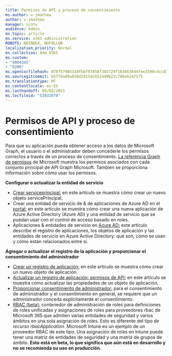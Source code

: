 ```yaml
---
title: Permisos de API y proceso de consentimiento
ms.author: v-jmathew
author: v-jmathew
manager: scotv
audience: Admin
ms.topic: article
ms.service: o365-administration
ROBOTS: NOINDEX, NOFOLLOW
localization_priority: Normal
ms.collection: Adm_O365
ms.custom:
- "9004345"
- "9200"
ms.openlocfilehash: 078f5798533dfbbf97858f305729f103663644fee3590cdcc877233041adae81
ms.sourcegitcommit: b5f7da89a650d2915dc652449623c78be6247175
ms.translationtype: MT
ms.contentlocale: es-ES
ms.lasthandoff: 08/05/2021
ms.locfileid: "53932078"
---
```

# <a name="api-permissions-and-consent-process"></a>Permisos de API y proceso de consentimiento

Para que su aplicación pueda obtener acceso a los datos de Microsoft Graph, el usuario o el administrador deben concederle los permisos correctos a través de un proceso de consentimiento. [La referencia Graph de permisos](https://docs.microsoft.com/graph/permissions-reference) de Microsoft muestra los permisos asociados con cada conjunto principal de API Graph Microsoft. También se proporciona información sobre cómo usar los permisos.

**Configurar o actualizar la entidad de servicio**

- [Crear serviceprincipal:](https://docs.microsoft.com/graph/api/serviceprincipal-post-serviceprincipals) en este artículo se muestra cómo crear un nuevo objeto servicePrincipal.
- Crear una entidad de servicio de & de aplicaciones de Azure AD en el [portal:](https://docs.microsoft.com/azure/active-directory/develop/howto-create-service-principal-portal) en este artículo se muestra cómo crear una nueva aplicación de Azure Active Directory (Azure AD) y una entidad de servicio que se puedan usar con el control de acceso basado en roles.
- Aplicaciones & entidades de servicio en [Azure AD:](https://docs.microsoft.com/azure/active-directory/develop/app-objects-and-service-principals) este artículo describe el registro de aplicaciones, los objetos de aplicación y las entidades de servicio en Azure Active Directory: qué son, cómo se usan y cómo están relacionados entre sí.

**Agregar o actualizar el registro de la aplicación y proporcionar el consentimiento del administrador**

- [Crear un registro de aplicación:](https://docs.microsoft.com/graph/api/application-post-applications) en este artículo se muestra cómo crear un nuevo objeto de aplicación.
- [Actualizar un registro de aplicación: permisos de API:](https://docs.microsoft.com/graph/api/application-update) en este artículo se muestra cómo actualizar las propiedades de un objeto de aplicación.
- [Proporcionar consentimiento de administrador:](https://docs.microsoft.com/graph/security-authorization#grant-permissions-to-an-application) para el consentimiento de administrador y el consentimiento en general, se requiere que un administrador conceda explícitamente el consentimiento.
- [RBAC (beta):](https://docs.microsoft.com/graph/api/resources/rbacapplicationmultiple) contenedor de administración de roles para definiciones de roles unificadas y asignaciones de roles para proveedores rbac de Microsoft 365 que admiten varias entidades de seguridad y varios ámbitos en una sola asignación de roles. Esto es diferente del tipo *de recurso rbacApplication.* Microsoft Intune es un ejemplo de un proveedor RBAC de este tipo. Una asignación de roles en Intune puede tener una matriz de entidades de seguridad y una matriz de grupos de ámbito. **Esto está en beta, lo que significa que aún está en desarrollo y no se recomienda su uso en producción.**
